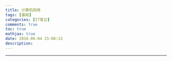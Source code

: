 ```yaml
---
title: 计算机网络
tags: [基础]
categories: [IT笔记]
comments: true
toc: true
mathjax: true
date: 2016-06-04 15:08:13
description:
---
```



---